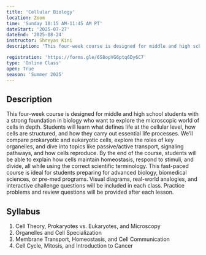 ```yaml
---
title: 'Cellular Biology'
location: Zoom
time: 'Sunday 10:15 AM-11:45 AM PT' 
dateStart: '2025-07-27'
dateEnd: '2025-08-24'
instructor: Shreyas Kini
description: 'This four-week course is designed for middle and high school students with a strong foundation in biology who want to explore the microscopic world of cells in depth.'

registration: 'https://forms.gle/6S8opVG6ptq6Dy6C7'
type: 'Online Class'
open: True
season: 'Summer 2025'
---
```


## Description

This four-week course is designed for middle and high school students with a strong foundation in biology who want to explore the microscopic world of cells in depth. Students will learn what defines life at the cellular level, how cells are structured, and how they carry out essential life processes. We’ll compare prokaryotic and eukaryotic cells, explore the roles of key organelles, and dive into topics like passive/active transport, signaling pathways, and how cells reproduce. By the end of the course, students will be able to explain how cells maintain homeostasis, respond to stimuli, and divide, all while using the correct scientific terminology. This fast-paced course is ideal for students preparing for advanced biology, biomedical sciences, or pre-med programs. Visual diagrams, real-world analogies, and interactive challenge questions will be included in each class. Practice problems and review questions will be provided after each lesson.

## Syllabus

1.	Cell Theory, Prokaryotes vs. Eukaryotes, and Microscopy
2.	Organelles and Cell Specialization
3.	Membrane Transport, Homeostasis, and Cell Communication
4.	Cell Cycle, Mitosis, and Introduction to Cancer

